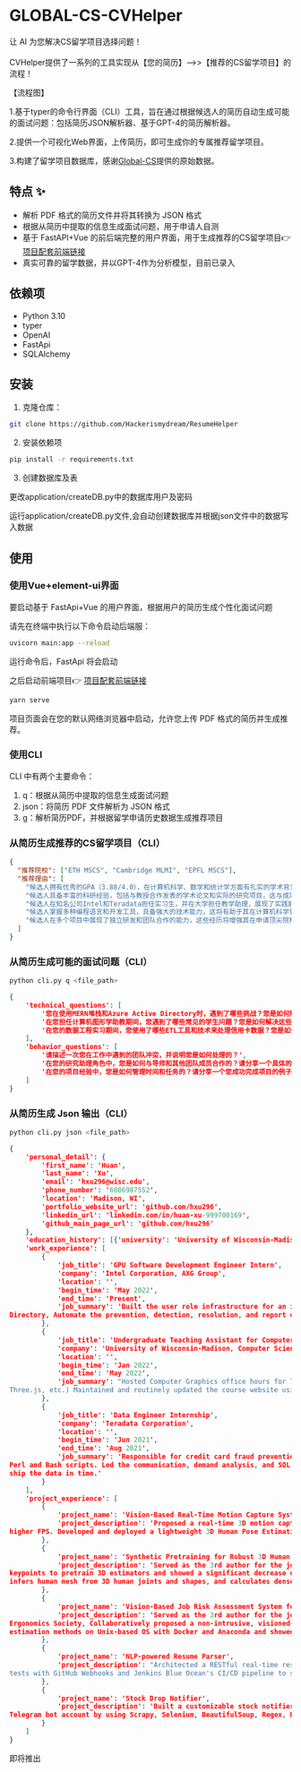 # GLOBAL-CS-CVHelper

让 AI 为您解决CS留学项目选择问题！
<br>
<br>
CVHelper提供了一系列的工具实现从【您的简历】-->>【推荐的CS留学项目】的流程！

【流程图】

1.基于typer的命令行界面（CLI）工具，旨在通过根据候选人的简历自动生成可能的面试问题：包括简历JSON解析器、基于GPT-4的简历解析器。

2.提供一个可视化Web界面，上传简历，即可生成你的专属推荐留学项目。

3.构建了留学项目数据库，感谢[Global-CS](https://global-cs-application.github.io/)提供的原始数据。

## 特点 ✨
* 解析 PDF 格式的简历文件并将其转换为 JSON 格式
* 根据从简历中提取的信息生成面试问题，用于申请人自测
* 基于 FastAPI+Vue 的前后端完整的用户界面，用于生成推荐的CS留学项目👉 [项目配套前端链接](https://github.com/Hackerismydream/GLOBAL-CS-CVHelper-Fronted)
* 真实可靠的留学数据，并以GPT-4作为分析模型，目前已录入

## 依赖项
* Python 3.10 
* typer
* OpenAI
* FastApi
* SQLAlchemy

## 安装

1. 克隆仓库：
```bash
git clone https://github.com/Hackerismydream/ResumeHelper
```

2. 安装依赖项
```bash
pip install -r requirements.txt
```
3. 创建数据库及表

更改application/createDB.py中的数据库用户及密码

运行application/createDB.py文件,会自动创建数据库并根据json文件中的数据写入数据


## 使用

### 使用Vue+element-ui界面

要启动基于 FastApi+Vue 的用户界面，根据用户的简历生成个性化面试问题

请先在终端中执行以下命令启动后端服：
```bash
uvicorn main:app --reload
```
运行命令后，FastApi 将会启动

之后启动前端项目👉 [项目配套前端链接](https://github.com/Hackerismydream/GLOBAL-CS-CVHelper-Fronted)
```bash
yarn serve
```
项目页面会在您的默认网络浏览器中启动，允许您上传 PDF 格式的简历并生成推荐。


### 使用CLI

CLI 中有两个主要命令：
1. q：根据从简历中提取的信息生成面试问题
2. json：将简历 PDF 文件解析为 JSON 格式
3. g：解析简历PDF，并根据留学申请历史数据生成推荐项目
### 从简历生成推荐的CS留学项目（CLI）
```json lines
{
  "推荐院校": ["ETH MSCS", "Cambridge MLMI", "EPFL MSCS"],
  "推荐理由": [
    "候选人拥有优秀的GPA（3.88/4.0），在计算机科学、数学和统计学方面有扎实的学术背景，与ETH MSCS申请者的学术水平相当。",
    "候选人具备丰富的科研经验，包括与教授合作发表的学术论文和实际的研究项目，这与成功申请Cambridge MLMI的历史案例中的科研经历相似。",
    "候选人在知名公司Intel和Teradata担任实习生，并在大学担任教学助理，展现了实践能力和领导力，与EPFL MSCS申请者的实习经历相匹配。",
    "候选人掌握多种编程语言和开发工具，具备强大的技术能力，这将有助于其在计算机科学领域的深造。",
    "候选人在多个项目中展现了独立研发和团队合作的能力，这些经历将增强其在申请顶尖院校项目时的竞争力。"
  ]
}

```
### 从简历生成可能的面试问题（CLI）
```bash
python cli.py q <file_path>
```
```json lines
{
    'technical_questions': [
        '您在使用MERN堆栈和Azure Active Directory时，遇到了哪些挑战？您是如何解决这些挑战的？',
        '在您担任计算机图形学助教期间，您遇到了哪些常见的学生问题？您是如何解决这些问题的？',
        '在您的数据工程实习期间，您使用了哪些ETL工具和技术来处理信用卡数据？您是如何确保数据的准确性和安全性的？'
    ],
    'behavior_questions': [
        '请描述一次您在工作中遇到的团队冲突，并说明您是如何处理的？',
        '在您的研究助理角色中，您是如何与导师和其他团队成员合作的？请分享一个具体的例子。',
        '在您的项目经验中，您是如何管理时间和任务的？请分享一个您成功完成项目的例子，并解释您是如何组织和分配工作的。'
    ]
}

```

### 从简历生成 Json 输出（CLI）
```bash
python cli.py json <file_path>
```
```json lines
{
    'personal_detail': {
        'first_name': 'Huan',
        'last_name': 'Xu',
        'email': 'hxu296@wisc.edu',
        'phone_number': '6086987552',
        'location': 'Madison, WI',
        'portfolio_website_url': 'github.com/hxu296',
        'linkedin_url': 'linkedin.com/in/huan-xu-999700169',
        'github_main_page_url': 'github.com/hxu296'
    },
    'education_history': [{'university': 'University of Wisconsin-Madison', 'education_level': 'B.S.', 'graduation_year': '2023', 'graduation_month': 'May', 'majors': 'Computer Sciences (honor), Mathematics, Statistics', 'GPA': '3.88 / 4.0'}], 
    'work_experience': [
        {
            'job_title': 'GPU Software Development Engineer Intern',
            'company': 'Intel Corporation, AXG Group',
            'location': '',
            'begin_time': 'May 2022',
            'end_time': 'Present',
            'job_summary': 'Built the user role infrastructure for an internal graphics workload management tool by implementing SSO authentication, user authorization, and microservice authentication using the MERN stack and the Azure Active  
Directory, Automate the prevention, detection, resolution, and report of CI incidents by implementing a three-layer Jenkins health matrix, Prometheus and Grafana CI health data store and dashboard, and a CI firefighter as a Jenkins daemon.'    
        },
        {
            'job_title': 'Undergraduate Teaching Assistant for Computer Graphics',
            'company': 'University of Wisconsin-Madison, Computer Science Department',
            'location': '',
            'begin_time': 'Jan 2022',
            'end_time': 'May 2022',
            'job_summary': "Hosted Computer Graphics office hours for 7 hours each week for questions about graphics concepts (e.g. transformations, curves, meshes, shaders, ray tracing, etc.) and APIs (e.g. Canvas, SVG, glMatrix, GLSL, WebGL, 
Three.js, etc.) Maintained and routinely updated the course website using the Hugo framework and Github Action's CI/CD workflow"
        },
        {
            'job_title': 'Data Engineer Internship',
            'company': 'Teradata Corporation',
            'location': '',
            'begin_time': 'Jun 2021',
            'end_time': 'Aug 2021',
            'job_summary': 'Responsible for credit card fraud prevention and detection for a world-top commercial bank. Extracted and processed credit card data from the data warehouse using Teradata SQL and DSQL and improved ETL routines using
Perl and Bash scripts. Led the communication, demand analysis, and SQL development for a complex data extraction task requiring joining more than 20 tables across 2 databases. Wrote peer-reviewed SQL and communicated with the operation team to 
ship the data in time.'
        }
    ],
    'project_experience': [
        {
            'project_name': 'Vision-Based Real-Time Motion Capture System on Edge Device',
            'project_description': 'Proposed a real-time 3D motion capture system on edge devices based on the novel optimization technique that 3D temporal consistency can be used to compensate for more noisy 2D information for lower FLOP and 
higher FPS. Developed and deployed a lightweight 3D Human Pose Estimation pipeline on Jeston Nano that integrates YOLOv5, HRNet-Lite, and VideoPose3D using Docker and TensorRT and improved FPS by weight quantization and CNN channel pruning.'   
        },
        {
            'project_name': 'Synthetic Pretraining for Robust 3D Human Pose Estimation',
            'project_description': 'Served as the 3rd author for the journal paper Learning from Synthetic Humans for Accurate and Generalizable 3D Pose Estimation targeting IEEE Transactions on Image Processing, Synthesized realistic 2D       
keypoints to pretrain 3D estimators and showed a significant decrease of PA-MPJPE from 68.0 mm to 61.3 mm on the 3DPW dataset compared with the pretrained-with-H36M baseline. Spearheaded the development of a graphic rendering pipeline that     
infers human mesh from 3D human joints and shapes, and calculates dense depth maps with respect to sampled camera views by using OpenGL, Pytorch, and Scipy.'
        },
        {
            'project_name': 'Vision-Based Job Risk Assessment System for Manual Material Handling',
            'project_description': 'Served as the 3rd author for the journal paper A Single-Camera Method for Estimating Lift Asymmetry Angles using Deep Learning Computer Vision Algorithms targeting The Journal of the Human Factors and        
Ergonomics Society, Collaboratively proposed a non-intrusive, visioned-based system to estimate the Body Asymmetry Angle by using pre-trained 3D Human Pose Estimators. Verified experiment results by setting up and running 6 human pose 
estimation methods on Unix-based OS with Docker and Anaconda and showed that our method produces statistically more accurate results than the previous SOTA by using the paired t-test.'
        },
        {
            'project_name': 'NLP-powered Resume Parser',
            'project_description': "Architected a RESTful real-time resume parsing service that leverages OpenAI's Natural Language Processing engine GPT-3 by using Flask, WSGI, and OpenAI API. Developed and maintained unit and integration     
tests with GitHub Webhooks and Jenkins Blue Ocean's CI/CD pipeline to smoothen deployment and improve fault tolerance for the new service."
        },
        {
            'project_name': 'Stock Drop Notifier',
            'project_description': 'Built a customizable stock notifier for Newegg and BestBuy with a Telegram command-line interface that allows users to personalize search filters, fire up notifiers, and receive notifications all through 1   
Telegram bot account by using Scrapy, Selenium, BeautifulSoup, Regex, Requests, and the Python-Telegram-Bot API.'
        }
    ]
}
```

即将推出